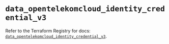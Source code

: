 # `data_opentelekomcloud_identity_credential_v3`

Refer to the Terraform Registry for docs: [`data_opentelekomcloud_identity_credential_v3`](https://registry.terraform.io/providers/opentelekomcloud/opentelekomcloud/1.36.44/docs/data-sources/identity_credential_v3).
